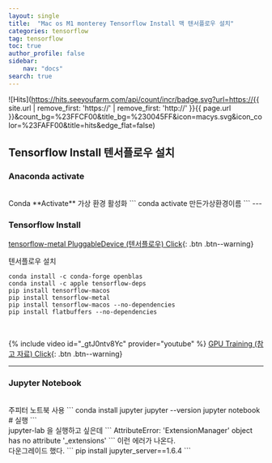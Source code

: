 ```yaml
---
layout: single
title:  "Mac os M1 monterey Tensorflow Install 맥 텐서플로우 설치"
categories: tensorflow
tag: tensorflow
toc: true
author_profile: false
sidebar:
    nav: "docs"
search: true
---
```


![Hits](https://hits.seeyoufarm.com/api/count/incr/badge.svg?url=https://{{ site.url | remove_first: 'https://' | remove_first: 'http://' }}{{ page.url }}&count_bg=%23FFCF00&title_bg=%230045FF&icon=macys.svg&icon_color=%23FAFF00&title=hits&edge_flat=false)

## Tensorflow Install 텐서플로우 설치

### Anaconda activate
<br />
Conda **Activate** 가상 환경 활성화
```
conda activate 만든가상환경이름
```
---

### Tensorflow Install

[tensorflow-metal PluggableDevice (텐서플로우) Click](https://developer.apple.com/metal/tensorflow-plugin/){: .btn .btn--warning}

텐서플로우 설치
```
conda install -c conda-forge openblas
conda install -c apple tensorflow-deps
pip install tensorflow-macos
pip install tensorflow-metal
pip install tensorflow-macos --no-dependencies
pip install flatbuffers --no-dependencies
```
<br />

{% include video id="_gtJ0ntv8Yc" provider="youtube" %}
[GPU Training (참고 자료) Click](https://github.com/Razin-Tailor/tensorflow-metal-test/blob/main/test.ipynb){: .btn .btn--warning}

---

### Jupyter Notebook
<br />
주피터 노트북 사용
```
conda install jupyter
jupyter --version
jupyter notebook # 실행
```
<br />
jupyter-lab 을 실행하고 싶은데
```
AttributeError: 'ExtensionManager' object has no attribute '_extensions'
```
이런 에러가 나온다.
<br />
다운그레이드 했다.
```
pip install jupyter_server==1.6.4
```